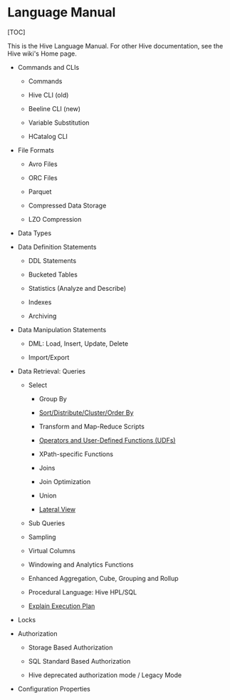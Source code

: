 # Language Manual

[TOC]

This is the Hive Language Manual.  For other Hive documentation, see the Hive wiki's Home page.


- Commands and CLIs

	- Commands

	- Hive CLI (old)

	- Beeline CLI (new)

	- Variable Substitution

	- HCatalog CLI


- File Formats

	- Avro Files

	- ORC Files

	- Parquet

	- Compressed Data Storage

	- LZO Compression


- Data Types


- Data Definition Statements

	- DDL Statements

	- Bucketed Tables

	- Statistics (Analyze and Describe)

	- Indexes

	- Archiving


- Data Manipulation Statements

	- DML: Load, Insert, Update, Delete

	- Import/Export


- Data Retrieval: Queries

	- Select

		- Group By

		- [Sort/Distribute/Cluster/Order By](https://github.com/ZGG2016/hive-website/blob/master/User%20Documentation/Hive%20SQL%20Language%20Manual/Sort%20Distribute%20Cluster%20Order%20By.md)

		- Transform and Map-Reduce Scripts

		- [Operators and User-Defined Functions (UDFs)](https://github.com/ZGG2016/hive-website/blob/master/User%20Documentation/Hive%20SQL%20Language%20Manual/Operators%20and%20UDFs.md)

		- XPath-specific Functions

		- Joins

		- Join Optimization

		- Union

		- [Lateral View]()

	- Sub Queries

	- Sampling

	- Virtual Columns

	- Windowing and Analytics Functions

	- Enhanced Aggregation, Cube, Grouping and Rollup

	- Procedural Language:  Hive HPL/SQL

	- [Explain Execution Plan](https://github.com/ZGG2016/hive-website/blob/master/User%20Documentation/Hive%20SQL%20Language%20Manual/explain%20plan.md)


- Locks


- Authorization

	- Storage Based Authorization

	- SQL Standard Based Authorization

	- Hive deprecated authorization mode / Legacy Mode


- Configuration Properties
